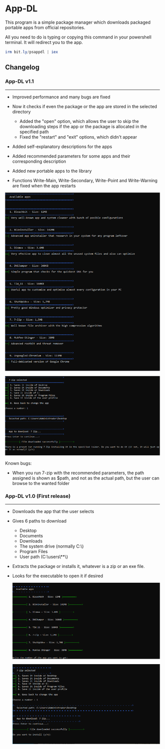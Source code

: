 # App-DL

This program is a simple package manager which downloads packaged portable apps from official repositories.

All you need to do is typing or copying this command in your powershell terminal. It will redirect you to the app.

```powershell
irm bit.ly/psappdl | iex
```

## Changelog

### App-DL v1.1

---

* Improved performance and many bugs are fixed
* Now it checks if even the package or the app are stored in the selected directory

  * Added the "open" option, which allows the user to skip the downloading steps if the app or the package is allocated in the specified path
  * Fixed the "restart" and "exit" options, which didn't appear
* Added self-explanatory descriptions for the apps
* Added recommended parameters for some apps and their corresponding description
* Added new portable apps to the library
* Functions Write-Main, Write-Secondary, Write-Point and Write-Warning are fixed when the app restarts

![1679232823640](image/README/1679232823640.png "App selection")

![1679232767060](image/README/1679232767060.png)

Known bugs:

* When you run 7-zip with the recommended parameters, the path assigned is shown as $path\, and not as the actual path, but the user can browse to the wanted folder

### App-DL v1.0 (First release)

---

* Downloads the app that the user selects
* Gives 6 paths to download

  * Desktop
  * Documents
  * Downloads
  * The system drive (normally C:\\)
  * Program Files
  * User path (C:\\users\\**\\)
* Extracts the package or installs it, whatever is a zip or an exe file.
* Looks for the executable to open it if desired

  ![1679231456807](image/README/1679231456807.png "App selection")

  ![1679232109146](image/README/1679232109146.png "Asks to install it")

